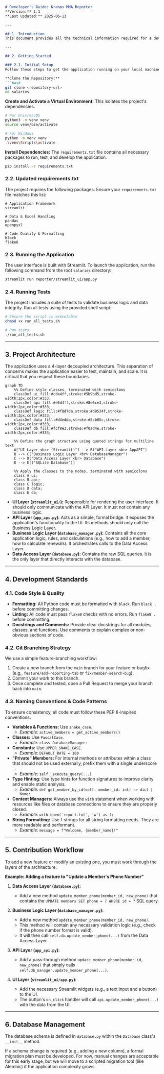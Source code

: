 ```markdown
# Developer's Guide: Kranos MMA Reporter
**Version:** 1.1  
**Last Updated:** 2025-06-13

---

## 1. Introduction
This document provides all the technical information required for a developer to set up the development environment, understand the project architecture, and contribute to the Kranos MMA Reporter application. Adhering to these standards is mandatory to ensure code quality, maintainability, and consistency across the project.

---

## 2. Getting Started

### 2.1. Initial Setup
Follow these steps to get the application running on your local machine.

**Clone the Repository:**
```bash
git clone <repository-url>
cd salaries
```

**Create and Activate a Virtual Environment:** This isolates the project's dependencies.
```bash
# For Unix/macOS
python3 -m venv venv
source venv/bin/activate

# For Windows
python -m venv venv
.\venv\Scripts\activate
```

**Install Dependencies:** The `requirements.txt` file contains all necessary packages to run, test, and develop the application.
```bash
pip install -r requirements.txt
```

### 2.2. Updated requirements.txt
The project requires the following packages. Ensure your `requirements.txt` file matches this list:
```
# Application Framework
streamlit

# Data & Excel Handling
pandas
openpyxl

# Code Quality & Formatting
black
flake8
```

### 2.3. Running the Application
The user interface is built with Streamlit. To launch the application, run the following command from the root `salaries` directory:
```bash
streamlit run reporter/streamlit_ui/app.py
```

### 2.4. Running Tests
The project includes a suite of tests to validate business logic and data integrity. Run all tests using the provided shell script:
```bash
# Ensure the script is executable
chmod +x run_all_tests.sh

# Run tests
./run_all_tests.sh
```

---

## 3. Project Architecture
The application uses a 4-layer decoupled architecture. This separation of concerns makes the application easier to test, maintain, and scale. It is critical that you respect these boundaries.

```mermaid
graph TD
    %% Define style classes, terminated with semicolons
    classDef ui fill:#cde4ff,stroke:#5b9bd5,stroke-width:2px,color:#333;
    classDef api fill:#e5d4ff,stroke:#8e6ce3,stroke-width:2px,color:#333;
    classDef logic fill:#f8d7da,stroke:#d9534f,stroke-width:2px,color:#333;
    classDef data fill:#d4edda,stroke:#5cb85c,stroke-width:2px,color:#333;
    classDef db fill:#fcf8e3,stroke:#f0ad4e,stroke-width:2px,color:#333;

    %% Define the graph structure using quoted strings for multiline text
    A["UI Layer <br> (Streamlit)"] --> B("API Layer <br> AppAPI")
    B --> C("Business Logic Layer <br> DatabaseManager")
    C --> D("Data Access Layer <br> Database")
    D --> E[("SQLite Database")]

    %% Apply the classes to the nodes, terminated with semicolons
    class A ui;
    class B api;
    class C logic;
    class D data;
    class E db;
```

- **UI Layer (`streamlit_ui/`):** Responsible for rendering the user interface. It should only communicate with the API Layer. It must not contain any business logic.
- **API Layer (`app_api.py`):** Acts as a simple, formal bridge. It exposes the application's functionality to the UI. Its methods should only call the Business Logic Layer.
- **Business Logic Layer (`database_manager.py`):** Contains all the core application logic, rules, and calculations (e.g., how to add a member, how to calculate renewals). It orchestrates calls to the Data Access Layer.
- **Data Access Layer (`database.py`):** Contains the raw SQL queries. It is the only layer that directly interacts with the database.

---

## 4. Development Standards

### 4.1. Code Style & Quality
- **Formatting:** All Python code must be formatted with `black`. Run `black .` before committing changes.
- **Linting:** All code must pass `flake8` checks with no errors. Run `flake8 .` before committing.
- **Docstrings and Comments:** Provide clear docstrings for all modules, classes, and functions. Use comments to explain complex or non-obvious sections of code.

### 4.2. Git Branching Strategy
We use a simple feature-branching workflow:
1. Create a new branch from the `main` branch for your feature or bugfix (e.g., `feature/add-reporting-tab` or `fix/member-search-bug`).
2. Commit your work to this branch.
3. Once complete and tested, open a Pull Request to merge your branch back into `main`.

### 4.3. Naming Conventions & Code Patterns
To ensure consistency, all code must follow these PEP 8-inspired conventions.
- **Variables & Functions:** Use `snake_case`.
  - *Example:* `active_members = get_active_members()`
- **Classes:** Use `PascalCase`.
  - *Example:* `class DatabaseManager:`
- **Constants:** Use `UPPER_SNAKE_CASE`.
  - *Example:* `DEFAULT_RATE = 100`
- **"Private" Members:** For internal methods or attributes within a class that should not be used externally, prefix them with a single underscore `_`.
  - *Example:* `self._execute_query(...)`
- **Type Hinting:** Use type hints for function signatures to improve clarity and enable static analysis.
  - *Example:* `def get_member_by_id(self, member_id: int) -> dict | None:`
- **Context Managers:** Always use the `with` statement when working with resources like files or database connections to ensure they are properly closed.
  - *Example:* `with open('report.txt', 'w') as f:`
- **String Formatting:** Use f-strings for all string formatting needs. They are more readable and performant.
  - *Example:* `message = f"Welcome, {member_name}!"`

---

## 5. Contribution Workflow
To add a new feature or modify an existing one, you must work through the layers of the architecture.

**Example: Adding a feature to "Update a Member's Phone Number"**

1.  **Data Access Layer (`database.py`):**
    - Add a new method `update_member_phone(member_id, new_phone)` that contains the `UPDATE members SET phone = ? WHERE id = ?` SQL query.

2.  **Business Logic Layer (`database_manager.py`):**
    - Add a new method `update_member_phone(member_id, new_phone)`.
    - This method will contain any necessary validation logic (e.g., check if the phone number format is valid).
    - It will then call `self.db.update_member_phone(...)` from the Data Access Layer.

3.  **API Layer (`app_api.py`):**
    - Add a pass-through method `update_member_phone(member_id, new_phone)` that simply calls `self.db_manager.update_member_phone(...)`.

4.  **UI Layer (`streamlit_ui/app.py`):**
    - Add the necessary Streamlit widgets (e.g., a text input and a button) to the UI.
    - The button's `on_click` handler will call `api.update_member_phone(...)` with the data from the UI.

---

## 6. Database Management
The database schema is defined in `database.py` within the `Database` class's `__init__` method.

If a schema change is required (e.g., adding a new column), a formal migration plan must be developed. For now, manual changes are acceptable for this early stage, but we will move to a scripted migration tool (like Alembic) if the application complexity grows.
```